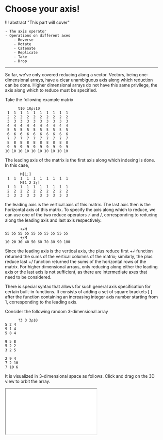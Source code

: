 # Choose your axis!

!!! abstract "This part will cover"
    
    - The axis operator
    - Operations on different axes
        - Reverse
        - Rotate
        - Catenate
        - Replicate
        - Take
        - Drop

---

So far, we’ve only covered reducing along a vector. Vectors, being one-dimensional arrays, have a clear unambiguous axis along which reduction can be done. Higher dimensional arrays do not have this same privilege, the axis along which to reduce must be specified.

Take the following example matrix

```apl
      ⍉10 10⍴⍳10
 1  1  1  1  1  1  1  1  1  1
 2  2  2  2  2  2  2  2  2  2
 3  3  3  3  3  3  3  3  3  3
 4  4  4  4  4  4  4  4  4  4
 5  5  5  5  5  5  5  5  5  5
 6  6  6  6  6  6  6  6  6  6
 7  7  7  7  7  7  7  7  7  7
 8  8  8  8  8  8  8  8  8  8
 9  9  9  9  9  9  9  9  9  9
10 10 10 10 10 10 10 10 10 10
```

The leading axis of the matrix is the first axis along which indexing is done. In this case, 

```apl
       M[1;]
 1  1  1  1  1  1  1  1  1  1
       M[1 2 3;]
 1  1  1  1  1  1  1  1  1  1
 2  2  2  2  2  2  2  2  2  2
 3  3  3  3  3  3  3  3  3  3
 ```

the leading axis is the vertical axis of this matrix. The last axis then is the horizontal axis of this matrix. To specify the axis along which to reduce, we can use one of the two reduce operators ⌿ and /, corresponding to reducing along the leading axis and last axis respectively.

```apl
       +⌿M
55 55 55 55 55 55 55 55 55 55
       +/M
10 20 30 40 50 60 70 80 90 100
```

Since the leading axis is the vertical axis, the plus reduce first +⌿ function returned the sums of the vertical columns of the matrix; similarly, the plus reduce last +/ function returned the sums of the horizontal rows of the matrix. For higher dimensional arrays, only reducing along either the leading axis or the last axis is not sufficient, as there are intermediate axes that need to be considered.

There is special syntax that allows for such general axis specification for certain built-in functions. It consists of adding a set of square brackets [ ] after the function containing an increasing integer axis number starting from 1, corresponding to the leading axis.

Consider the following random 3-dimensional array

```apl
      ?3 3 3⍴10
5 2 4
9 1 4
5 8 4

9 5 8
5 2 2
3 2 5

2 9 4
7 2 10
7 10 6
```

It is visualized in 3-dimensional space as follows. Click and drag on the 3D view to orbit the array.

<iframe src="\js\demos\rank_intro.html" ></iframe>
